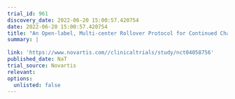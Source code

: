 ```yaml
---
trial_id: 961
discovery_date: 2022-06-20 15:00:57.420754
date: 2022-06-20 15:00:57.420754
title: "An Open-label, Multi-center Rollover Protocol for Continued Characterization of Safety and Tolerability for Subjects Who Have Participated in a Novartis-sponsored Spartalizumab Study as Single Agent or in Combination With Other Study Treatments"
summary: |
  
link: 'https://www.novartis.com//clinicaltrials/study/nct04058756'
published_date: NaT
trial_source: Novartis
relevant: 
options:
  unlisted: false
---
```


